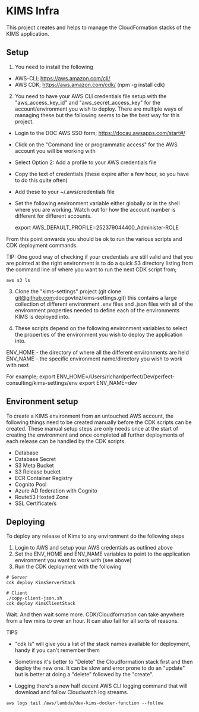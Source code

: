 # KIMS Infra

This project creates and helps to manage the CloudFormation stacks of the KIMS application.

## Setup

1. You need to install the following
 - AWS-CLI; https://aws.amazon.com/cli/
 - AWS CDK; https://aws.amazon.com/cdk/ (npm -g install cdk)

2. You need to have your AWS CLI credentials file setup with the "aws_access_key_id" and "aws_secret_access_key" for the
account/environment you wish to deploy. There are multiple ways of managing these but the following seems to be the best
way for this project.
 - Login to the DOC AWS SSO form; https://docau.awsapps.com/start#/
 - Click on the "Command line or programmatic access" for the AWS account you will be working with
 - Select Option 2: Add a profile to your AWS credentials file
 - Copy the text of credentials (these expire after a few hour, so you have to do this quite often)
 - Add these to your ~/.aws/credentials file
 - Set the following environment variable either globally or in the shell where you are working. Watch out for how the
   account number is different for different accounts.

   export AWS_DEFAULT_PROFILE=252379044400_Administer-ROLE

From this point onwards you should be ok to run the various scripts and CDK deployment commands.

TIP: One good way of checking if your credentials are still valid and that you are pointed at the right environment is
to do a quick S3 directory listing from the command line of where you want to run the next CDK script from;

```shell
aws s3 ls
```

3. Clone the "kims-settings" project (git clone git@github.com:docgovtnz/kims-settings.git) this contains a large collection
of different environment .env files and .json files with all of the environment properties needed to define each of the
environments KIMS is deployed into.


4. These scripts depend on the following environment variables to select the properties of the environment you wish to
deploy the application into.

ENV_HOME - the directory of where all the different environments are held
ENV_NAME - the specific environment name/directory you wish to work with next

For example;
export ENV_HOME=/Users/richardperfect/Dev/perfect-consulting/kims-settings/env
export ENV_NAME=dev

## Environment setup

To create a KIMS environment from an untouched AWS account, the following things need to be created manually before the 
CDK scripts can be created. These manual setup steps are only needs once at the start of creating the environment and
once completed all further deployments of each release can be handled by the CDK scripts.

 - Database
 - Database Secret
 - S3 Meta Bucket
 - S3 Release bucket
 - ECR Container Registry 
 - Cognito Pool
 - Azure AD federation with Cognito
 - Route53 Hosted Zone
 - SSL Certificate/s




## Deploying

To deploy any release of Kims to any environment do the following steps

1. Login to AWS and setup your AWS credentials as outlined above
2. Set the ENV_HOME and ENV_NAME variables to point to the application environment you want to work with (see above)
3. Run the CDK deployment with the following

```shell
# Server
cdk deploy KimsServerStack

# Client
./copy-client-json.sh
cdk deploy KimsClientStack
```

Wait. And then wait some more. CDK/Cloudformation can take anywhere from a few mins to over an hour. It can also fail
for all sorts of reasons.

TIPS
 - "cdk ls" will give you a list of the stack names available for deployment, handy if you can't remember them
 - Sometimes it's better to "Delete" the Cloudformation stack first and then deploy the new one. It can be slow and 
 error prone to do an "update" but is better at doing a "delete" followed by the "create".

 - Logging there's a new half decent AWS CLI logging command that will download and follow Cloudwatch log streams.

```shell
aws logs tail /aws/lambda/dev-kims-docker-function --follow
```

